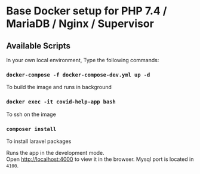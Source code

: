 # Base Docker setup for PHP 7.4 / MariaDB / Nginx / Supervisor

## Available Scripts

In your own local environment, Type the following commands:

### `docker-compose -f docker-compose-dev.yml up -d`
To build the image and runs in background

### `docker exec -it covid-help-app bash`
To ssh on the image

### `composer install`
To install laravel packages

Runs the app in the development mode.<br>
Open [http://localhost:4000](http://localhost:4000) to view it in the browser.
Mysql port is located in `4100`.
